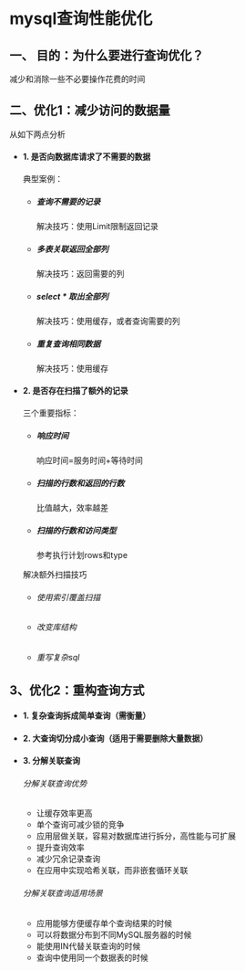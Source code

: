 # mysql查询性能优化

## 一、 目的：为什么要进行查询优化？

减少和消除一些不必要操作花费的时间

## 二、优化1：减少访问的数据量

从如下两点分析

- #### 1. 是否向数据库请求了不需要的数据

  典型案例：

  - ##### 查询不需要的记录          

    解决技巧：使用Limit限制返回记录

  - ##### 多表关联返回全部列      

    解决技巧：返回需要的列

  - ##### select * 取出全部列        

    解决技巧：使用缓存，或者查询需要的列

  - ##### 重复查询相同数据          

    解决技巧：使用缓存

- #### 2. 是否存在扫描了额外的记录

  三个重要指标：

  - ##### 响应时间             

     响应时间=服务时间+等待时间

  - ##### 扫描的行数和返回的行数    

    比值越大，效率越差

  - ##### 扫描的行数和访问类型

    参考执行计划rows和type

  解决额外扫描技巧

  - ###### 使用索引覆盖扫描

  - ###### 改变库结构

  - ###### 重写复杂sql

## 3、优化2：重构查询方式

- #### 1. 复杂查询拆成简单查询（需衡量）

- #### 2. 大查询切分成小查询（适用于需要删除大量数据）

- #### 3. 分解关联查询

  ###### 分解关联查询优势

  - 让缓存效率更高
  - 单个查询可减少锁的竞争
  - 应用层做关联，容易对数据库进行拆分，高性能与可扩展
  - 提升查询效率
  - 减少冗余记录查询
  - 在应用中实现哈希关联，而非嵌套循环关联

  ###### 分解关联查询适用场景

  - 应用能够方便缓存单个查询结果的时候
  - 可以将数据分布到不同MySQL服务器的时候
  - 能使用IN代替关联查询的时候
  - 查询中使用同一个数据表的时候

